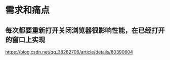 # 需求和痛点

## 每次都要重新打开关闭浏览器很影响性能，在已经打开的窗口上实现

https://blog.csdn.net/qq_38282706/article/details/80390604

